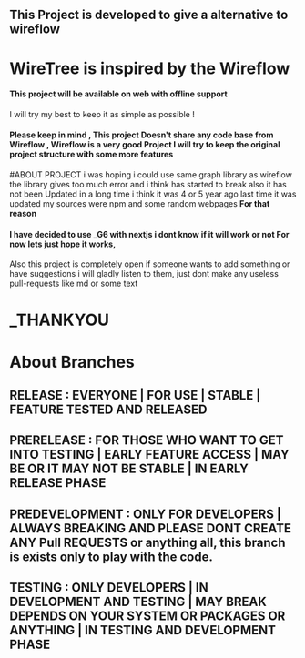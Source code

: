 ## This Project is developed to give a alternative to wireflow 

# WireTree is inspired by the Wireflow 

#### This project will be available on web with offline support

I will try my best to keep it as simple as possible !

#### Please keep in mind , This project Doesn't share any code base from Wireflow , Wireflow is a very good Project I will try to keep the original  project structure with some more features

#ABOUT PROJECT
i was hoping i could use same graph library as wireflow the library gives too much error and i think has started to break also it has not been Updated in a long time i think it was 4 or 5 year ago last time it was updated my sources were npm and some random webpages
**For that reason** 
#### I have decided to use **_G6**  with nextjs i dont know if it will work or not For now lets just  hope it works,

Also this project is completely open if someone wants to add something or have suggestions i will gladly listen to them, just dont make any useless pull-requests like md or some text 

# **_THANKYOU**

# About Branches 
## RELEASE : EVERYONE | FOR USE | STABLE | FEATURE TESTED AND RELEASED
## PRERELEASE : FOR THOSE WHO WANT TO GET INTO TESTING | EARLY FEATURE ACCESS | MAY BE OR IT MAY NOT BE STABLE | IN EARLY RELEASE PHASE
## PREDEVELOPMENT : ONLY FOR DEVELOPERS | ALWAYS BREAKING AND PLEASE DONT CREATE ANY Pull REQUESTS or anything all,  this branch is exists only to play with the code.
## TESTING : ONLY DEVELOPERS | IN DEVELOPMENT  AND TESTING | MAY BREAK DEPENDS ON YOUR SYSTEM OR PACKAGES OR ANYTHING | IN TESTING AND DEVELOPMENT PHASE
